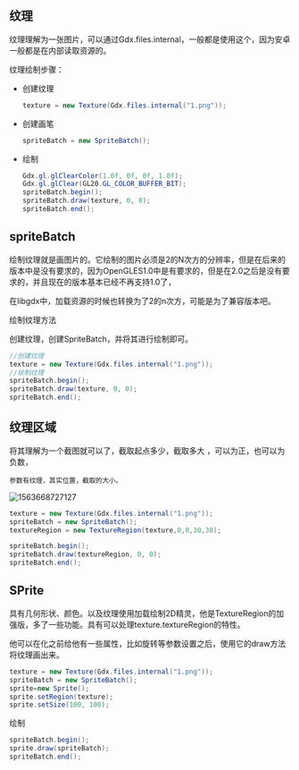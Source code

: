 ## 纹理

纹理理解为一张图片，可以通过Gdx.files.internal，一般都是使用这个，因为安卓一般都是在内部读取资源的。

纹理绘制步骤：

- 创建纹理

  ```java
  texture = new Texture(Gdx.files.internal("1.png"));
  ```

  

- 创建画笔

  ```java
  spriteBatch = new SpriteBatch();
  ```

- 绘制

  ```java
  Gdx.gl.glClearColor(1.0f, 0f, 0f, 1.0f);
  Gdx.gl.glClear(GL20.GL_COLOR_BUFFER_BIT);
  spriteBatch.begin();
  spriteBatch.draw(texture, 0, 0);
  spriteBatch.end();
  ```

  

## spriteBatch

绘制纹理就是画图片的。它绘制的图片必须是2的N次方的分辨率，但是在后来的版本中是没有要求的，因为OpenGLES1.0中是有要求的，但是在2.0之后是没有要求的，并且现在的版本基本已经不再支持1.0了，

在libgdx中，加载资源的时候也转换为了2的n次方，可能是为了兼容版本吧。

绘制纹理方法

创建纹理，创建SpriteBatch，并将其进行绘制即可。

```java
//创建纹理
texture = new Texture(Gdx.files.internal("1.png"));
//绘制纹理
spriteBatch.begin();
spriteBatch.draw(texture, 0, 0);
spriteBatch.end();
```



## 纹理区域

将其理解为一个截图就可以了，截取起点多少，截取多大 ，可以为正，也可以为负数，

```
参数有纹理，其实位置，截取的大小。
```

![1563668727127](E:/libGdx-/%E5%9B%BE%E7%89%87/1563668727127.png)

```java
texture = new Texture(Gdx.files.internal("1.png"));
spriteBatch = new SpriteBatch();
textureRegion = new TextureRegion(texture,0,0,30,30);
```

```java
spriteBatch.begin();
spriteBatch.draw(textureRegion, 0, 0);
spriteBatch.end();
```



## SPrite

具有几何形状、颜色。以及纹理使用加载绘制2D精灵，他是TextureRegion的加强版，多了一些功能。具有可以处理texture.textureRegion的特性。

他可以在化之前给他有一些属性，比如旋转等参数设置之后，使用它的draw方法将纹理画出来。

```java
texture = new Texture(Gdx.files.internal("1.png"));
spriteBatch = new SpriteBatch();
sprite=new Sprite();
sprite.setRegion(texture);
sprite.setSize(100, 100);
```



绘制

```java
spriteBatch.begin();
sprite.draw(spriteBatch);
spriteBatch.end();
```

